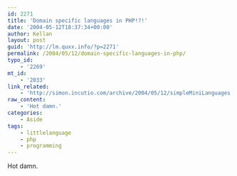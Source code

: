 ```yaml
---
id: 2271
title: 'Domain specific languages in PHP!?!'
date: '2004-05-12T18:37:34+00:00'
author: Kellan
layout: post
guid: 'http://lm.quxx.info/?p=2271'
permalink: /2004/05/12/domain-specific-languages-in-php/
typo_id:
    - '2269'
mt_id:
    - '2033'
link_related:
    - 'http://simon.incutio.com/archive/2004/05/12/simpleMiniLanguages'
raw_content:
    - 'Hot damn.'
categories:
    - Aside
tags:
    - littlelanguage
    - php
    - programming
---
```


Hot damn.